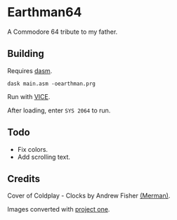 # Earthman64

A Commodore 64 tribute to my father.


## Building
Requires [dasm](https://dasm-assembler.github.io/).
```
dask main.asm -oearthman.prg
```
Run with [VICE](https://vice-emu.sourceforge.io/).

After loading, enter `SYS 2064` to run.


## Todo
* Fix colors.
* Add scrolling text.


## Credits
Cover of Coldplay - Clocks by Andrew Fisher [(Merman)](https://deepsid.chordian.net/?file=/MUSICIANS/M/Merman/Clocks.sid).

Images converted with [project one](http://p1.untergrund.net/).
